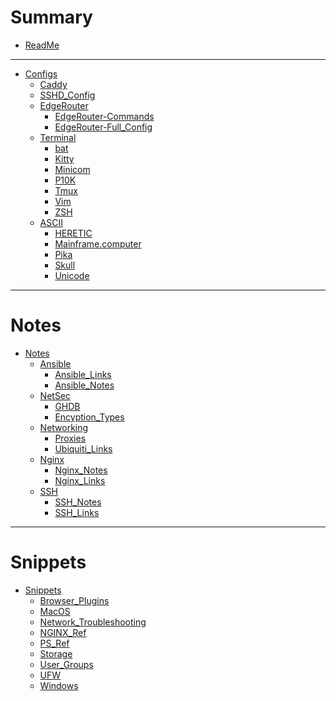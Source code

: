 # Summary

-   [ReadMe](README.md)

* * *

-   [Configs](Configs/README.md)
    -   [Caddy](Configs/Caddy_conf.md)
    -   [SSHD_Config](Configs/sshd_config.md)
    -   [EdgeRouter](Configs/EdgeRouter/README.md)
        -   [EdgeRouter-Commands](Configs/EdgeRouter/EdgeRouter_Commands.md)
        -   [EdgeRouter-Full_Config](Configs/EdgeRouter/EdgeRouter_Config.md)
    -   [Terminal](Configs/Terminal/README.md)
        -   [bat](Configs/Terminal/bat_config.md)
        -   [Kitty](Configs/Terminal/kitty_conf.md)
        -   [Minicom](Configs/Terminal/Minicom.md)
        -   [P10K](Configs/Terminal/p10k.md)
        -   [Tmux](Configs/Terminal/tmux_conf.md)
        -   [Vim](Configs/Terminal/vimrc.md)
        -   [ZSH](Configs/Terminal/zshrc.md)
    -   [ASCII](Configs/Terminal/ASCII/README.md)
        <!-- -   [Anime](Configs/Terminal/ASCII/Anime.md) -->
        -   [HERETIC](Configs/Terminal/ASCII/HERETIC.md)
        -   [Mainframe.computer](Configs/Terminal/ASCII/Mainframe_Animated.md)
        -   [Pika](Configs/Terminal/ASCII/pika_full.md)
        -   [Skull](Configs/Terminal/ASCII/Skull.md)
            <!-- -   [SBob](Configs/Terminal/ASCII/Sbob.md) -->
            <!-- -   [Success](Configs/Terminal/ASCII/success.md) -->
        -   [Unicode](Configs/Terminal/ASCII/Unicode.md)



* * *

# Notes

-   [Notes](Notes/README.md)
    -   [Ansible](Notes/Ansible/README.md)
        -   [Ansible_Links](Notes/Ansible/Ansible_Links.md)
        -   [Ansible_Notes](Notes/Ansible/Ansible_Notes.md)
    -   [NetSec](Notes/NetSec/README.md)
        -   [GHDB](Notes/NetSec/GHDB.md)
        -   [Encyption_Types](Notes/NetSec/Encryption_Types.md)
    -   [Networking](Notes/Networking/README.md)
        -   [Proxies](Notes/Networking/Proxy_Notes.md)
        -   [Ubiquiti_Links](Notes/Networking/Ubiquiti.md)
    -   [Nginx](Notes/Nginx/README.md)
        -   [Nginx_Notes](Notes/Nginx/Nginx_Notes.md)
        -   [Nginx_Links](Notes/Nginx/Nginx_Links.md)
    -   [SSH](Notes/SSH/README.md)
        -   [SSH_Notes](Notes/SSH/SSH_Notes.md)
        -   [SSH_Links](Notes/SSH/SSH_Links.md)

* * *

# Snippets

-   [Snippets](Snippets/README.md)
    -   [Browser_Plugins](Snippets/Browsers.md)
    -   [MacOS](Snippets/MacOS.md)
    -   [Network_Troubleshooting](Snippets/Network_Troubleshooting.md)
    -   [NGINX_Ref](Snippets/NGINX_Ref.md)
    -   [PS_Ref](Snippets/ps_Ref.md)
         <!-- [SSH_Ref](Snippets/SSH_Ref.md) -->
    -   [Storage](Snippets/Storage.md)
    -   [User_Groups](Snippets/Users_Groups.md)
    -   [UFW](Snippets/UFW.md)
    -   [Windows](Snippets/Windows.md)
